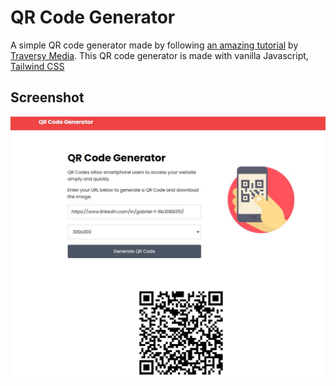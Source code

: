 # QR Code Generator

A simple QR code generator made by following [an amazing tutorial](https://youtu.be/qNiUlml9MDk) by [Traversy Media](https://www.youtube.com/@TraversyMedia). This QR code generator is made with vanilla Javascript, [Tailwind CSS](https://tailwindcss.com/)

## Screenshot

![Screenshot of Generator](/img/screenshot.png)
